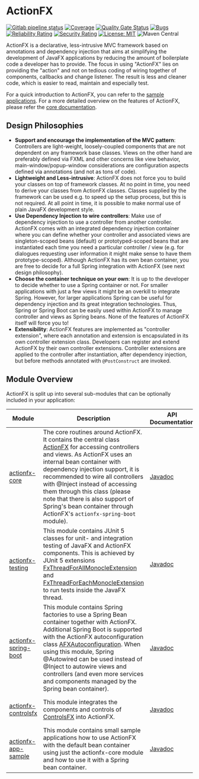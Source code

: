 # ActionFX

[![Gitlab pipeline status](https://gitlab.com/martinkoster/actionfx/badges/master/pipeline.svg)](https://gitlab.com/martinkoster/actionfx/-/pipelines)
[![Coverage](https://sonarcloud.io/api/project_badges/measure?project=martinkoster_actionfx&metric=coverage)](https://sonarcloud.io/dashboard?id=martinkoster_actionfx)
[![Quality Gate Status](https://sonarcloud.io/api/project_badges/measure?project=martinkoster_actionfx&metric=alert_status)](https://sonarcloud.io/dashboard?id=martinkoster_actionfx)
[![Bugs](https://sonarcloud.io/api/project_badges/measure?project=martinkoster_actionfx&metric=bugs)](https://sonarcloud.io/dashboard?id=martinkoster_actionfx)
[![Reliability Rating](https://sonarcloud.io/api/project_badges/measure?project=martinkoster_actionfx&metric=reliability_rating)](https://sonarcloud.io/dashboard?id=martinkoster_actionfx)
[![Security Rating](https://sonarcloud.io/api/project_badges/measure?project=martinkoster_actionfx&metric=security_rating)](https://sonarcloud.io/dashboard?id=martinkoster_actionfx)
[![License: MIT](https://img.shields.io/badge/License-MIT-yellow.svg)](https://opensource.org/licenses/MIT)
![Maven Central](https://img.shields.io/maven-central/v/com.github.martinkoster/actionfx-core)

ActionFX is a declarative, less-intrusive MVC framework based on annotations and dependency injection that aims at simplifying the development of JavaFX applications by reducing the amount of boilerplate code a developer has to provide. The focus in using "ActionFX" lies on providing the "action" and not on tedious coding of wiring together of components, callbacks and change listener. The result is less and cleaner code, which is easier to read, maintain and especially test.

For a quick introduction to ActionFX, you can refer to the [sample applications](actionfx-app-sample/README.md). For a more detailed overview on the features of ActionFX, please refer the [core documentation](actionfx-core/README.md).

## Design Philosophies
- **Support and encourage the implementation of the MVC pattern**: Controllers are light-weight, loosely-coupled components that are not dependent on any framework base classes. Views on the other hand are preferably defined via FXML and other concerns like view behavior, main-window/popup-window considerations are configuration aspects defined via annotations (and not as tons of code).
- **Lightweight and Less-intrusive**: ActionFX does not force you to build your classes on top of framework classes. At no point in time, you need to derive your classes from ActionFX classes. Classes supplied by the framework can be used e.g. to speed up the setup process, but this is not required. At all point in time, it is possible to make normal use of plain JavaFX development style.
- **Use Dependency Injection to wire controllers**: Make use of dependency injection to use a controller from another controller. ActionFX comes with an integrated dependency injection container where you can define whether your controller and associated views are singleton-scoped beans (default) or prototyped-scoped beans that are instantiated each time you need a particular controller / view (e.g. for dialogues requesting user information it might make sense to have them prototype-scoped). Although ActionFX has its own bean container, you are free to decide for a full Spring integration with ActionFX (see next design philosophy).
- **Choose the container technique on your own**: It is up to the developer to decide whether to use a Spring container or not. For smaller applications with just a few views it might be an overkill to integrate Spring. However, for larger applications Spring can be useful for dependency injection and its great integration technologies. Thus, Spring or Spring Boot can be easily used within ActionFX to manage controller and views as Spring beans. None of the features of ActionFX itself will force you to!
- **Extensibility**: ActionFX features are implemented as "controller extension", where each annotation and extension is encapsulated in its own controller extension class. Developers can register and extend ActionFX by their own controller extensions. Controller extensions are applied to the controller after instantiation, after dependency injection, but before methods annotated with `@PostConstruct` are invoked. 


## Module Overview

ActionFX is split up into several sub-modules that can be optionally included in your application:

Module | Description | API Documentation | Dependency 
------ | ----------- | ----------------- | ----------
[actionfx-core](actionfx-core/README.md) | The core routines around ActionFX. It contains the central class [ActionFX](actionfx-core/src/main/java/com/github/actionfx/core/ActionFX.java) for accessing controllers and views. As ActionFX uses an internal bean container with dependency injection support, it is recommended to wire all controllers with @Inject instead of accessing them through this class (please note that there is also support of Spring's bean container through ActionFX's `actionfx-spring-boot` module). | [Javadoc](https://martinkoster.github.io/actionfx/actionfx-core/index.html) | `implementation group: "com.github.martinkoster", name: "actionfx-core", version: "1.2.0"`
[actionfx-testing](actionfx-testing/README.md) | This module contains JUnit 5 classes for unit- and integration testing of JavaFX and ActionFX components. This is achieved by JUnit 5 extensions [FxThreadForAllMonocleExtension](actionfx-testing/src/main/java/com/github/actionfx/testing/junit5/FxThreadForAllMonocleExtension.java) and [FxThreadForEachMonocleExtension](actionfx-testing/src/main/java/com/github/actionfx/testing/junit5/FxThreadForEachMonocleExtension.java) to run tests inside the JavaFX thread. | [Javadoc](https://martinkoster.github.io/actionfx/actionfx-testing/index.html) | `implementation group: "com.github.martinkoster", name: "actionfx-testing", version: "1.2.0"`
[actionfx-spring-boot](actionfx-spring-boot/README.md) | This module contains Spring factories to use a Spring Bean container together with ActionFX. Additional Spring Boot is supported with the ActionFX autoconfiguration class [AFXAutoconfiguration](actionfx-spring-boot/src/main/java/com/github/actionfx/spring/autoconfigure/AFXAutoconfiguration.java). When using this module, Spring @Autowired can be used instead of @Inject to autowire views and controllers (and even more services and components managed by the Spring bean container). | [Javadoc](https://martinkoster.github.io/actionfx/actionfx-spring-boot/index.html) | `implementation group: "com.github.martinkoster", name: "actionfx-spring-boot", version: "1.2.0"`
[actionfx-controlsfx](actionfx-controlsfx/README.md) | This module integrates the components and controls of [ControlsFX](https://github.com/controlsfx/controlsfx) into ActionFX. | [Javadoc](https://martinkoster.github.io/actionfx/actionfx-controls/index.html) | `implementation group: "com.github.martinkoster", name: "actionfx-controlsfx", version: "1.2.0"`
[actionfx-app-sample](actionfx-app-sample/README.md) | This module contains small sample applications how to use ActionFX with the default bean container using just the actionfx-core module and how to use it with a Spring bean container. | [Javadoc](https://martinkoster.github.io/actionfx/actionfx-app-sample/index.html) | -
